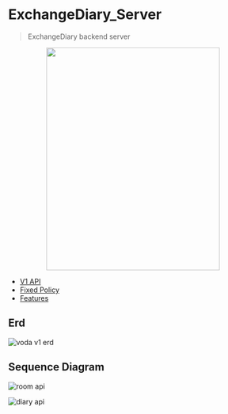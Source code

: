 # ExchangeDiary_Server

> ExchangeDiary backend server

<div align="center">
  <img width="350" height="450" src="https://user-images.githubusercontent.com/37536298/153554715-f821d0f8-8f51-4f4c-b9e6-a19e02ecb5c2.png" />
</div>

- [V1 API](./docs/api.md)
- [Fixed Policy](./docs/fixed_policy.md)
- [Features](./docs/features.md)

## Erd

![voda v1 erd](http://www.plantuml.com/plantuml/proxy?cache=no&src=https://raw.githubusercontent.com/ExchangeDiary/ExchangeDiary_Server/main/docs/erd.puml)

## Sequence Diagram

![room api](http://www.plantuml.com/plantuml/proxy?cache=no&src=https://raw.githubusercontent.com/ExchangeDiary/ExchangeDiary_Server/main/docs/rooms.puml)

![diary api](http://www.plantuml.com/plantuml/proxy?cache=no&src=https://raw.githubusercontent.com/ExchangeDiary/ExchangeDiary_Server/main/docs/diaries.puml)
